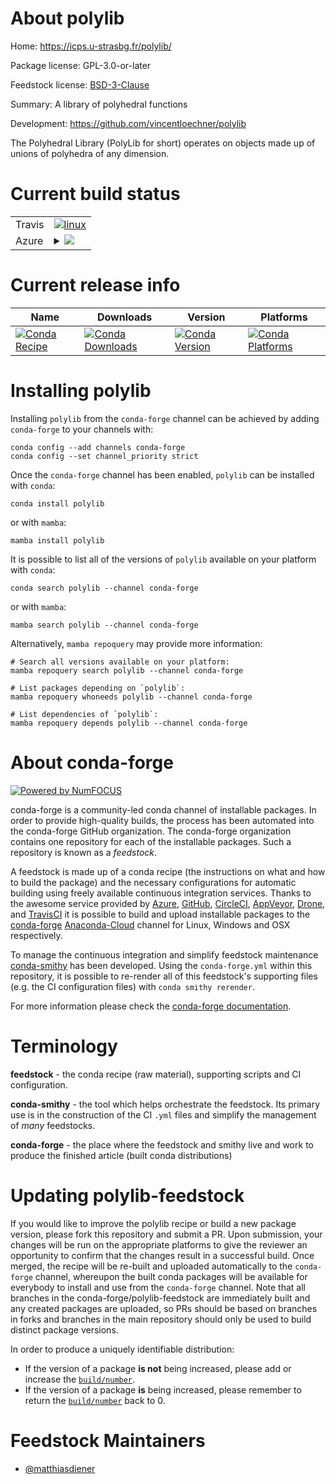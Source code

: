 About polylib
=============

Home: https://icps.u-strasbg.fr/polylib/

Package license: GPL-3.0-or-later

Feedstock license: [BSD-3-Clause](https://github.com/conda-forge/polylib-feedstock/blob/main/LICENSE.txt)

Summary: A library of polyhedral functions

Development: https://github.com/vincentloechner/polylib

The Polyhedral Library (PolyLib for short) operates on objects made up of
unions of polyhedra of any dimension.


Current build status
====================


<table><tr>
    <td>Travis</td>
    <td>
      <a href="https://app.travis-ci.com/conda-forge/polylib-feedstock">
        <img alt="linux" src="https://img.shields.io/travis/com/conda-forge/polylib-feedstock/main.svg?label=Linux">
      </a>
    </td>
  </tr>
    
  <tr>
    <td>Azure</td>
    <td>
      <details>
        <summary>
          <a href="https://dev.azure.com/conda-forge/feedstock-builds/_build/latest?definitionId=16426&branchName=main">
            <img src="https://dev.azure.com/conda-forge/feedstock-builds/_apis/build/status/polylib-feedstock?branchName=main">
          </a>
        </summary>
        <table>
          <thead><tr><th>Variant</th><th>Status</th></tr></thead>
          <tbody><tr>
              <td>linux_64</td>
              <td>
                <a href="https://dev.azure.com/conda-forge/feedstock-builds/_build/latest?definitionId=16426&branchName=main">
                  <img src="https://dev.azure.com/conda-forge/feedstock-builds/_apis/build/status/polylib-feedstock?branchName=main&jobName=linux&configuration=linux_64_" alt="variant">
                </a>
              </td>
            </tr><tr>
              <td>linux_aarch64</td>
              <td>
                <a href="https://dev.azure.com/conda-forge/feedstock-builds/_build/latest?definitionId=16426&branchName=main">
                  <img src="https://dev.azure.com/conda-forge/feedstock-builds/_apis/build/status/polylib-feedstock?branchName=main&jobName=linux&configuration=linux_aarch64_" alt="variant">
                </a>
              </td>
            </tr><tr>
              <td>linux_ppc64le</td>
              <td>
                <a href="https://dev.azure.com/conda-forge/feedstock-builds/_build/latest?definitionId=16426&branchName=main">
                  <img src="https://dev.azure.com/conda-forge/feedstock-builds/_apis/build/status/polylib-feedstock?branchName=main&jobName=linux&configuration=linux_ppc64le_" alt="variant">
                </a>
              </td>
            </tr><tr>
              <td>osx_64</td>
              <td>
                <a href="https://dev.azure.com/conda-forge/feedstock-builds/_build/latest?definitionId=16426&branchName=main">
                  <img src="https://dev.azure.com/conda-forge/feedstock-builds/_apis/build/status/polylib-feedstock?branchName=main&jobName=osx&configuration=osx_64_" alt="variant">
                </a>
              </td>
            </tr>
          </tbody>
        </table>
      </details>
    </td>
  </tr>
</table>

Current release info
====================

| Name | Downloads | Version | Platforms |
| --- | --- | --- | --- |
| [![Conda Recipe](https://img.shields.io/badge/recipe-polylib-green.svg)](https://anaconda.org/conda-forge/polylib) | [![Conda Downloads](https://img.shields.io/conda/dn/conda-forge/polylib.svg)](https://anaconda.org/conda-forge/polylib) | [![Conda Version](https://img.shields.io/conda/vn/conda-forge/polylib.svg)](https://anaconda.org/conda-forge/polylib) | [![Conda Platforms](https://img.shields.io/conda/pn/conda-forge/polylib.svg)](https://anaconda.org/conda-forge/polylib) |

Installing polylib
==================

Installing `polylib` from the `conda-forge` channel can be achieved by adding `conda-forge` to your channels with:

```
conda config --add channels conda-forge
conda config --set channel_priority strict
```

Once the `conda-forge` channel has been enabled, `polylib` can be installed with `conda`:

```
conda install polylib
```

or with `mamba`:

```
mamba install polylib
```

It is possible to list all of the versions of `polylib` available on your platform with `conda`:

```
conda search polylib --channel conda-forge
```

or with `mamba`:

```
mamba search polylib --channel conda-forge
```

Alternatively, `mamba repoquery` may provide more information:

```
# Search all versions available on your platform:
mamba repoquery search polylib --channel conda-forge

# List packages depending on `polylib`:
mamba repoquery whoneeds polylib --channel conda-forge

# List dependencies of `polylib`:
mamba repoquery depends polylib --channel conda-forge
```


About conda-forge
=================

[![Powered by
NumFOCUS](https://img.shields.io/badge/powered%20by-NumFOCUS-orange.svg?style=flat&colorA=E1523D&colorB=007D8A)](https://numfocus.org)

conda-forge is a community-led conda channel of installable packages.
In order to provide high-quality builds, the process has been automated into the
conda-forge GitHub organization. The conda-forge organization contains one repository
for each of the installable packages. Such a repository is known as a *feedstock*.

A feedstock is made up of a conda recipe (the instructions on what and how to build
the package) and the necessary configurations for automatic building using freely
available continuous integration services. Thanks to the awesome service provided by
[Azure](https://azure.microsoft.com/en-us/services/devops/), [GitHub](https://github.com/),
[CircleCI](https://circleci.com/), [AppVeyor](https://www.appveyor.com/),
[Drone](https://cloud.drone.io/welcome), and [TravisCI](https://travis-ci.com/)
it is possible to build and upload installable packages to the
[conda-forge](https://anaconda.org/conda-forge) [Anaconda-Cloud](https://anaconda.org/)
channel for Linux, Windows and OSX respectively.

To manage the continuous integration and simplify feedstock maintenance
[conda-smithy](https://github.com/conda-forge/conda-smithy) has been developed.
Using the ``conda-forge.yml`` within this repository, it is possible to re-render all of
this feedstock's supporting files (e.g. the CI configuration files) with ``conda smithy rerender``.

For more information please check the [conda-forge documentation](https://conda-forge.org/docs/).

Terminology
===========

**feedstock** - the conda recipe (raw material), supporting scripts and CI configuration.

**conda-smithy** - the tool which helps orchestrate the feedstock.
                   Its primary use is in the construction of the CI ``.yml`` files
                   and simplify the management of *many* feedstocks.

**conda-forge** - the place where the feedstock and smithy live and work to
                  produce the finished article (built conda distributions)


Updating polylib-feedstock
==========================

If you would like to improve the polylib recipe or build a new
package version, please fork this repository and submit a PR. Upon submission,
your changes will be run on the appropriate platforms to give the reviewer an
opportunity to confirm that the changes result in a successful build. Once
merged, the recipe will be re-built and uploaded automatically to the
`conda-forge` channel, whereupon the built conda packages will be available for
everybody to install and use from the `conda-forge` channel.
Note that all branches in the conda-forge/polylib-feedstock are
immediately built and any created packages are uploaded, so PRs should be based
on branches in forks and branches in the main repository should only be used to
build distinct package versions.

In order to produce a uniquely identifiable distribution:
 * If the version of a package **is not** being increased, please add or increase
   the [``build/number``](https://docs.conda.io/projects/conda-build/en/latest/resources/define-metadata.html#build-number-and-string).
 * If the version of a package **is** being increased, please remember to return
   the [``build/number``](https://docs.conda.io/projects/conda-build/en/latest/resources/define-metadata.html#build-number-and-string)
   back to 0.

Feedstock Maintainers
=====================

* [@matthiasdiener](https://github.com/matthiasdiener/)

